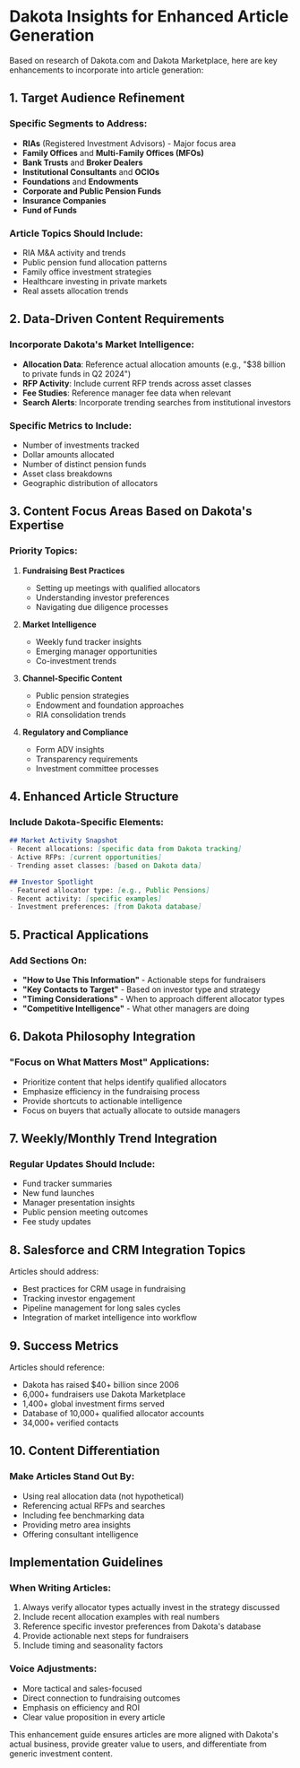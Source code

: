 # Dakota Insights for Enhanced Article Generation

Based on research of Dakota.com and Dakota Marketplace, here are key enhancements to incorporate into article generation:

## 1. **Target Audience Refinement**

### Specific Segments to Address:
- **RIAs** (Registered Investment Advisors) - Major focus area
- **Family Offices** and **Multi-Family Offices (MFOs)**
- **Bank Trusts** and **Broker Dealers**
- **Institutional Consultants** and **OCIOs**
- **Foundations** and **Endowments**
- **Corporate and Public Pension Funds**
- **Insurance Companies**
- **Fund of Funds**

### Article Topics Should Include:
- RIA M&A activity and trends
- Public pension fund allocation patterns
- Family office investment strategies
- Healthcare investing in private markets
- Real assets allocation trends

## 2. **Data-Driven Content Requirements**

### Incorporate Dakota's Market Intelligence:
- **Allocation Data**: Reference actual allocation amounts (e.g., "$38 billion to private funds in Q2 2024")
- **RFP Activity**: Include current RFP trends across asset classes
- **Fee Studies**: Reference manager fee data when relevant
- **Search Alerts**: Incorporate trending searches from institutional investors

### Specific Metrics to Include:
- Number of investments tracked
- Dollar amounts allocated
- Number of distinct pension funds
- Asset class breakdowns
- Geographic distribution of allocators

## 3. **Content Focus Areas Based on Dakota's Expertise**

### Priority Topics:
1. **Fundraising Best Practices**
   - Setting up meetings with qualified allocators
   - Understanding investor preferences
   - Navigating due diligence processes

2. **Market Intelligence**
   - Weekly fund tracker insights
   - Emerging manager opportunities
   - Co-investment trends

3. **Channel-Specific Content**
   - Public pension strategies
   - Endowment and foundation approaches
   - RIA consolidation trends

4. **Regulatory and Compliance**
   - Form ADV insights
   - Transparency requirements
   - Investment committee processes

## 4. **Enhanced Article Structure**

### Include Dakota-Specific Elements:
```markdown
## Market Activity Snapshot
- Recent allocations: [specific data from Dakota tracking]
- Active RFPs: [current opportunities]
- Trending asset classes: [based on Dakota data]

## Investor Spotlight
- Featured allocator type: [e.g., Public Pensions]
- Recent activity: [specific examples]
- Investment preferences: [from Dakota database]
```

## 5. **Practical Applications**

### Add Sections On:
- **"How to Use This Information"** - Actionable steps for fundraisers
- **"Key Contacts to Target"** - Based on investor type and strategy
- **"Timing Considerations"** - When to approach different allocator types
- **"Competitive Intelligence"** - What other managers are doing

## 6. **Dakota Philosophy Integration**

### "Focus on What Matters Most" Applications:
- Prioritize content that helps identify qualified allocators
- Emphasize efficiency in the fundraising process
- Provide shortcuts to actionable intelligence
- Focus on buyers that actually allocate to outside managers

## 7. **Weekly/Monthly Trend Integration**

### Regular Updates Should Include:
- Fund tracker summaries
- New fund launches
- Manager presentation insights
- Public pension meeting outcomes
- Fee study updates

## 8. **Salesforce and CRM Integration Topics**

Articles should address:
- Best practices for CRM usage in fundraising
- Tracking investor engagement
- Pipeline management for long sales cycles
- Integration of market intelligence into workflow

## 9. **Success Metrics**

Articles should reference:
- Dakota has raised $40+ billion since 2006
- 6,000+ fundraisers use Dakota Marketplace
- 1,400+ global investment firms served
- Database of 10,000+ qualified allocator accounts
- 34,000+ verified contacts

## 10. **Content Differentiation**

### Make Articles Stand Out By:
- Using real allocation data (not hypothetical)
- Referencing actual RFPs and searches
- Including fee benchmarking data
- Providing metro area insights
- Offering consultant intelligence

## Implementation Guidelines

### When Writing Articles:
1. Always verify allocator types actually invest in the strategy discussed
2. Include recent allocation examples with real numbers
3. Reference specific investor preferences from Dakota's database
4. Provide actionable next steps for fundraisers
5. Include timing and seasonality factors

### Voice Adjustments:
- More tactical and sales-focused
- Direct connection to fundraising outcomes
- Emphasis on efficiency and ROI
- Clear value proposition in every article

This enhancement guide ensures articles are more aligned with Dakota's actual business, provide greater value to users, and differentiate from generic investment content.